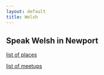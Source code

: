 ```yaml
---
layout: default
title: Welsh
---
```


## Speak Welsh in Newport

[list of places](newport_places.html) 

[list of meetups](newport_meetups.html)

